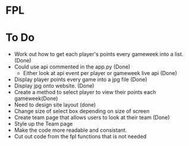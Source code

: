 # FPL

# To Do
* Work out how to get each player's points every gameweek into a list. (Done)
* Could use api commented in the app.py (Done)
    * Either look at api event per player or gameweek live api (Done)
* Display player points every game into a jpg file (Done)
* Display jpg onto website. (Done)
* Create a method to select player to view their points each gameweek(Done)
* Need to design site layout (done)
* Change size of select box depending on size of screen
* Create team page that allows users to look at their team (Done)
* Style up the Team page
* Make the code more readable and consistant.
* Cut out code from the fpl functions that is not needed